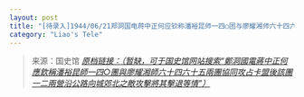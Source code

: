 ```yaml
---
layout: post
title: "[待录入]1944/06/21郑洞国电蒋中正何应钦称潘裕昆师一四○团与廖耀湘师六十四六十五两团协同攻占卡盟后该团一二两营沿公路向城郊北之敌攻击将其击退等情"
category: "Liao's Tele"
---
```



> 来源：国史馆 [*原档链接：（暂缺，可于国史馆网站搜索“鄭洞國電蔣中正何應欽稱潘裕昆師一四○團與廖耀湘師六十四六十五兩團協同攻占卡盟後該團一二兩營沿公路向城郊北之敵攻擊將其擊退等情”）*]()
